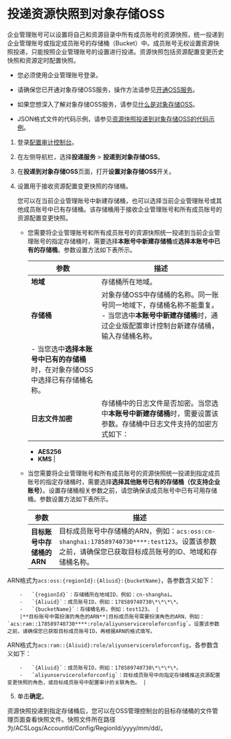 # 投递资源快照到对象存储OSS

企业管理账号可以设置将自己和资源目录中所有成员账号的资源快照，统一投递到企业管理账号或指定成员账号的存储桶（Bucket）中。成员账号无权设置资源快照投递，只能按照企业管理账号的设置进行投递。资源快照包括资源配置变更历史快照和资源定时配置快照。

-   您必须使用企业管理账号登录。
-   请确保您已开通对象存储OSS服务，操作方法请参见[开通OSS服务](/cn.zh-CN/快速入门/开通OSS服务.md)。

-   如果您想深入了解对象存储OSS服务，请参见[什么是对象存储OSS](/cn.zh-CN/产品简介/什么是对象存储OSS.md)。
-   JSON格式文件的代码示例，请参见[资源快照投递到对象存储OSS的代码示例]()。

1.  登录[配置审计控制台](https://config.console.aliyun.com)。

2.  在左侧导航栏，选择**投递服务** \> **投递到对象存储OSS**。

3.  在**投递到对象存储OSS**页面，打开**设置对象存储OSS**开关。

4.  设置用于接收资源配置变更快照的存储桶。

    您可以在当前企业管理账号中新建存储桶，也可以选择当前企业管理账号或其他成员账号中已有存储桶。该存储桶用于接收企业管理账号和所有成员账号的资源配置变更快照。

    -   您需要将企业管理账号和所有成员账号的资源快照统一投递到当前企业管理账号的指定存储桶时，需要选择**本账号中新建存储桶**或**选择本账号中已有的存储桶**。参数设置方法如下表所示。

        |参数|描述|
        |--|--|
        |**地域**|存储桶所在地域。|
        |**存储桶**|对象存储OSS中存储桶的名称。同一账号同一地域下，存储桶名称不能重复。        -   当您选中**本账号中新建存储桶**时，通过企业版配置审计控制台新建存储桶，输入存储桶名称。
        -   当您选中**选择本账号中已有的存储桶**时，在对象存储OSS中选择已有存储桶名称。 |
        |**日志文件加密**|存储桶中的日志文件是否加密。当您选中**本账号中新建存储桶**时，需要设置该参数。存储桶中日志文件支持的加密方式如下：

        -   **AES256**
        -   **KMS** |

    -   当您需要将企业管理账号和所有成员账号的资源快照统一投递到指定成员账号的指定存储桶时，需要选择**选择其他账号已有的存储桶（仅支持企业账号）**。设置存储桶相关参数之前，请您确保该成员账号中已有可用存储桶。参数设置方法如下表所示。

        |参数|描述|
        |--|--|
        |**目标账号中存储桶的ARN**|目标成员账号中存储桶的ARN，例如：`acs:oss:cn-shanghai:178589740730****:test123`。设置该参数之前，请确保您已获取目标成员账号的ID、地域和存储桶名称。

ARN格式为`acs:oss:{regionId}:{Aliuid}:{bucketName}`，各参数含义如下：

        -   `{regionId}`：存储桶所在地域ID，例如：cn-shanghai。
        -   `{Aliuid}`：成员账号ID，例如：178589740730\*\*\*\*。
        -   `{bucketName}`：存储桶名称，例如：test123。 |
        |**目标账号中需扮演的角色的ARN**|目标成员账号需要扮演角色的ARN，例如：`acs:ram::178589740730****:role/aliyunserviceroleforconfig`。设置该参数之前，请确保您已获取目标成员账号ID，再根据ARN的格式填写。

ARN格式为`acs:ram::{Aliuid}:role/aliyunserviceroleforconfig`，各参数含义如下：

        -   `{Aliuid}`：成员账号ID，例如：178589740730\*\*\*\*。
        -   `aliyunserviceroleforconfig`：目标成员账号中向指定存储桶推送资源配置变更快照的角色，或目标成员账号中配置审计的关联角色。 |

5.  单击**确定**。


资源快照投递到指定存储桶后，您可以在OSS管理控制台的目标存储桶的文件管理页面查看快照文件。快照文件所在路径为/ACSLogs/AccountId/Config/RegionId/yyyy/mm/dd/。

